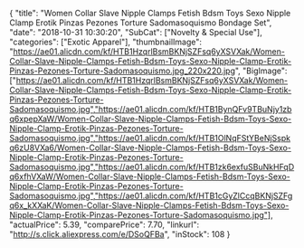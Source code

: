 {
	"title": "Women Collar Slave Nipple Clamps Fetish Bdsm Toys Sexo Nipple Clamp Erotik Pinzas Pezones Torture Sadomasoquismo Bondage Set",
	"date": "2018-10-31 10:30:20",
	"SubCat": ["Novelty & Special Use"],
	"categories": ["Exotic Apparel"],
	"thumbnailImage": "https://ae01.alicdn.com/kf/HTB1HzqrlBsmBKNjSZFsq6yXSVXak/Women-Collar-Slave-Nipple-Clamps-Fetish-Bdsm-Toys-Sexo-Nipple-Clamp-Erotik-Pinzas-Pezones-Torture-Sadomasoquismo.jpg_220x220.jpg",
	"BigImage": ["https://ae01.alicdn.com/kf/HTB1HzqrlBsmBKNjSZFsq6yXSVXak/Women-Collar-Slave-Nipple-Clamps-Fetish-Bdsm-Toys-Sexo-Nipple-Clamp-Erotik-Pinzas-Pezones-Torture-Sadomasoquismo.jpg","https://ae01.alicdn.com/kf/HTB1BynQFv9TBuNjy1zbq6xpepXaW/Women-Collar-Slave-Nipple-Clamps-Fetish-Bdsm-Toys-Sexo-Nipple-Clamp-Erotik-Pinzas-Pezones-Torture-Sadomasoquismo.jpg","https://ae01.alicdn.com/kf/HTB1OlNqFStYBeNjSspkq6zU8VXa6/Women-Collar-Slave-Nipple-Clamps-Fetish-Bdsm-Toys-Sexo-Nipple-Clamp-Erotik-Pinzas-Pezones-Torture-Sadomasoquismo.jpg","https://ae01.alicdn.com/kf/HTB1zk6exfuSBuNkHFqDq6xfhVXaW/Women-Collar-Slave-Nipple-Clamps-Fetish-Bdsm-Toys-Sexo-Nipple-Clamp-Erotik-Pinzas-Pezones-Torture-Sadomasoquismo.jpg","https://ae01.alicdn.com/kf/HTB1cGyZlCcqBKNjSZFgq6x_kXXaK/Women-Collar-Slave-Nipple-Clamps-Fetish-Bdsm-Toys-Sexo-Nipple-Clamp-Erotik-Pinzas-Pezones-Torture-Sadomasoquismo.jpg"],
	"actualPrice": 5.39,
	"comparePrice": 7.70,
	"linkurl": "http://s.click.aliexpress.com/e/DSoQFBa",
	"inStock": 108
}

